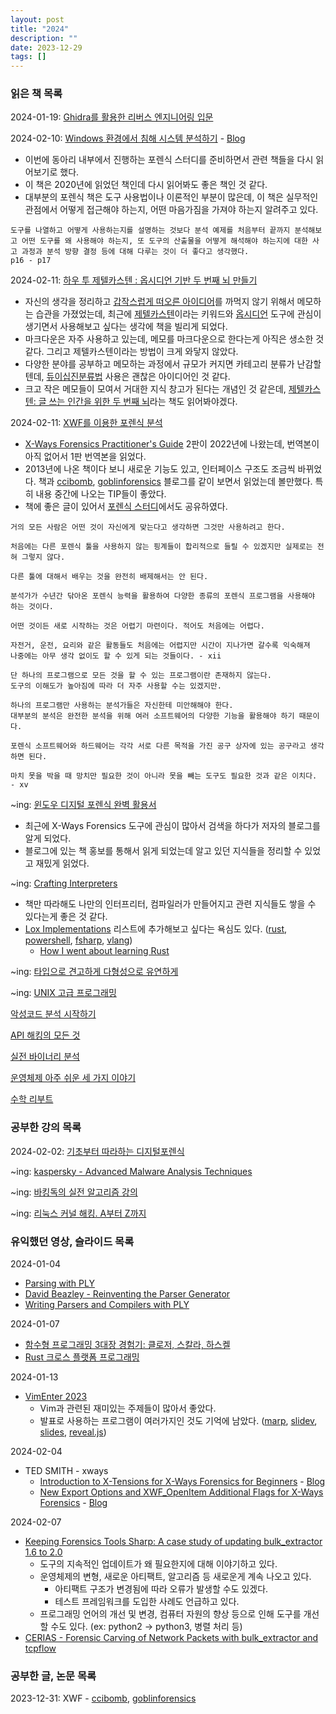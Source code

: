 ```yaml
---
layout: post
title: "2024"
description: ""
date: 2023-12-29
tags: []
---
```


### 읽은 책 목록

2024-01-19: <a href="https://www.yes24.com/Product/Goods/105029663">Ghidra를 활용한 리버스 엔지니어링 입문</a>

2024-02-10: <a href="https://www.yes24.com/Product/Goods/73429580">Windows 환경에서 침해 시스템 분석하기</a> - <a href="https://hyuunnn.github.io/2020/11/08/investing-windows-systems/">Blog</a>
* 이번에 동아리 내부에서 진행하는 포렌식 스터디를 준비하면서 관련 책들을 다시 읽어보기로 했다.
* 이 책은 2020년에 읽었던 책인데 다시 읽어봐도 좋은 책인 것 같다.
* 대부분의 포렌식 책은 도구 사용법이나 이론적인 부분이 많은데, 이 책은 실무적인 관점에서 어떻게 접근해야 하는지, 어떤 마음가짐을 가져야 하는지 알려주고 있다.

```
도구를 나열하고 어떻게 사용하는지를 설명하는 것보다 분석 예제를 처음부터 끝까지 분석해보고 어떤 도구를 왜 사용해야 하는지, 또 도구의 산출물을 어떻게 해석해야 하는지에 대한 사고 과정과 분석 방향 결정 등에 대해 다루는 것이 더 좋다고 생각했다.
p16 - p17
```

2024-02-11: <a href="https://www.yes24.com/Product/Goods/105057618">하우 투 제텔카스텐 : 옵시디언 기반 두 번째 뇌 만들기</a>
* 자신의 생각을 정리하고 <a href="https://koreameme.wordpress.com/2014/02/09/1-11/">갑작스럽게 떠오른 아이디어</a>를 까먹지 않기 위해서 메모하는 습관을 가졌었는데, 최근에 <a href="https://namu.wiki/w/%EB%A9%94%EB%AA%A8%EC%83%81%EC%9E%90">제텔카스텐</a>이라는 키워드와 <a href="https://obsidian.md/">옵시디언</a> 도구에 관심이 생기면서 사용해보고 싶다는 생각에 책을 빌리게 되었다. 
* 마크다운은 자주 사용하고 있는데, 메모를 마크다운으로 한다는게 아직은 생소한 것 같다. 그리고 제텔카스텐이라는 방법이 크게 와닿지 않았다.
* 다양한 분야를 공부하고 메모하는 과정에서 규모가 커지면 카테고리 분류가 난감할텐데, <a href="https://namu.wiki/w/%EB%93%80%EC%9D%B4%EC%8B%AD%EC%A7%84%EB%B6%84%EB%A5%98%EB%B2%95">듀이십진분류법</a> 사용은 괜찮은 아이디어인 것 같다.
* 크고 작은 메모들이 모여서 거대한 지식 창고가 된다는 개념인 것 같은데, <a href="https://www.yes24.com/Product/Goods/99475214">제텔카스텐: 글 쓰는 인간을 위한 두 번째 뇌</a>라는 책도 읽어봐야겠다.

2024-02-11: <a href="https://www.yes24.com/Product/Goods/13171262">XWF를 이용한 포렌식 분석</a>
* <a href="https://amzn.to/3LUOAbN">X-Ways Forensics Practitioner's Guide</a> 2판이 2022년에 나왔는데, 번역본이 아직 없어서 1판 번역본을 읽었다.
* 2013년에 나온 책이다 보니 새로운 기능도 있고, 인터페이스 구조도 조금씩 바뀌었다. 책과 <a href="https://ccibomb.tistory.com/category/Digital%20Forensics/X-Ways">ccibomb</a>, <a href="https://goblinforensics.tistory.com/category/XWF">goblinforensics</a> 블로그를 같이 보면서 읽었는데 볼만했다. 특히 내용 중간에 나오는 TIP들이 좋았다.
* 책에 좋은 글이 있어서 <a href="https://github.com/hyuunnn/forensic-study-2023winter/blob/main/slides/4.pdf">포렌식 스터디</a>에서도 공유하였다.

```
거의 모든 사람은 어떤 것이 자신에게 맞는다고 생각하면 그것만 사용하려고 한다.

처음에는 다른 포렌식 툴을 사용하지 않는 핑계들이 합리적으로 들릴 수 있겠지만 실제로는 전혀 그렇지 않다.

다른 툴에 대해서 배우는 것을 완전히 배제해서는 안 된다.

분석가가 수년간 닦아온 포렌식 능력을 활용하여 다양한 종류의 포렌식 프로그램을 사용해야 하는 것이다.

어떤 것이든 새로 시작하는 것은 어렵기 마련이다. 적어도 처음에는 어렵다.

자전거, 운전, 요리와 같은 활동들도 처음에는 어렵지만 시간이 지나가면 갈수록 익숙해져 
나중에는 아무 생각 없이도 할 수 있게 되는 것들이다. - xii
```

```
단 하나의 프로그램으로 모든 것을 할 수 있는 프로그램이란 존재하지 않는다. 
도구의 이해도가 높아짐에 따라 더 자주 사용할 수는 있겠지만.

하나의 프로그램만 사용하는 분석가들은 자신한테 미안해해야 한다. 
대부분의 분석은 완전한 분석을 위해 여러 소프트웨어의 다양한 기능을 활용해야 하기 때문이다.

포렌식 소프트웨어와 하드웨어는 각각 서로 다른 목적을 가진 공구 상자에 있는 공구라고 생각하면 된다.

마치 못을 박을 때 망치만 필요한 것이 아니라 못을 빼는 도구도 필요한 것과 같은 이치다. - xv
```

~ing: <a href="https://www.yes24.com/Product/Goods/114856263">윈도우 디지털 포렌식 완벽 활용서</a>
* 최근에 X-Ways Forensics 도구에 관심이 많아서 검색을 하다가 저자의 블로그를 알게 되었다.
* 블로그에 있는 책 홍보를 통해서 읽게 되었는데 알고 있던 지식들을 정리할 수 있었고 재밌게 읽었다.

~ing: <a href="https://www.yes24.com/Product/Goods/114856263">Crafting Interpreters</a>
* 책만 따라해도 나만의 인터프리터, 컴파일러가 만들어지고 관련 지식들도 쌓을 수 있다는게 좋은 것 같다.
* <a href="https://github.com/munificent/craftinginterpreters/wiki/Lox-Implementations">Lox Implementations</a> 리스트에 추가해보고 싶다는 욕심도 있다. (<a href="https://github.com/rust-lang/rust">rust</a>, <a href="https://github.com/PowerShell/PowerShell">powershell</a>, <a href="https://github.com/dotnet/fsharp">fsharp</a>, <a href="https://github.com/vlang/v">vlang</a>)
  * <a href="https://eli.thegreenplace.net/2022/how-i-went-about-learning-rust/">How I went about learning Rust</a>

~ing: <a href="https://www.yes24.com/Product/Goods/122890814">타입으로 견고하게 다형성으로 유연하게</a>

~ing: <a href="https://www.yes24.com/Product/Goods/14528020">UNIX 고급 프로그래밍</a>

<a href="https://www.yes24.com/Product/Goods/92909426">악성코드 분석 시작하기</a>

<a href="https://www.yes24.com/Product/Goods/120528913">API 해킹의 모든 것</a>

<a href="https://www.yes24.com/Product/Goods/97964411">실전 바이너리 분석</a>

<a href="https://www.yes24.com/Product/Goods/93738334">운영체제 아주 쉬운 세 가지 이야기</a>

<a href="https://www.yes24.com/Product/Goods/90750959">수학 리부트</a>

### 공부한 강의 목록

2024-02-02: <a href="https://www.inflearn.com/course/%EA%B8%B0%EC%B4%88-%EB%94%94%EC%A7%80%ED%84%B8-%ED%8F%AC%EB%A0%8C%EC%8B%9D">기초부터 따라하는 디지털포렌식</a>

~ing: <a href="https://kaspersky-xtraining.com/course/advanced-malware-analysis-techniques">kaspersky - Advanced Malware Analysis Techniques</a>

~ing: <a href="https://www.youtube.com/playlist?list=PLtqbFd2VIQv4O6D6l9HcD732hdrnYb6CY">바킹독의 실전 알고리즘 강의</a>

~ing: <a href="https://www.inflearn.com/course/%EB%A6%AC%EB%88%85%EC%8A%A4-%EC%BB%A4%EB%84%90-%ED%95%B4%ED%82%B9">리눅스 커널 해킹. A부터 Z까지</a>

### 유익했던 영상, 슬라이드 목록

2024-01-04
* <a href="https://youtu.be/p5CWyfNHIN8">Parsing with PLY</a>
* <a href="https://youtu.be/zJ9z6Ge-vXs">David Beazley - Reinventing the Parser Generator</a>
* <a href="https://www.dabeaz.com/ply/PLYTalk.pdf">Writing Parsers and Compilers
with PLY</a>

2024-01-07
* <a href="https://youtu.be/H1izEfbg5QA">함수형 프로그래밍 3대장 경험기: 클로저, 스칼라, 하스켈</a>
* <a href="https://youtu.be/V6TR2FeCK5c">Rust 크로스 플랫폼 프로그래밍</a>

2024-01-13
* <a href="https://au-vimenter.github.io/post/2023-12-23-au-vimenter/">VimEnter 2023</a>
  * Vim과 관련된 재미있는 주제들이 많아서 좋았다.
  * 발표로 사용하는 프로그램이 여러가지인 것도 기억에 남았다. (<a href="https://github.com/marp-team/marp">marp</a>, <a href="https://github.com/slidevjs/slidev">slidev</a>, <a href="https://github.com/maaslalani/slides">slides</a>, <a href="https://github.com/hakimel/reveal.js">reveal.js</a>)

2024-02-04
* TED SMITH - xways
  * <a href="https://www.youtube.com/watch?v=TZkaIlghy4c">Introduction to X-Tensions for X-Ways Forensics for Beginners</a> - <a href="https://www.xwaysclips.co.uk/2019/11/video-59-introduction-to-x-tensions-for.html">Blog</a>
  * <a href="https://www.youtube.com/watch?v=n4nDtx-BYpg">New Export Options and XWF_OpenItem Additional Flags for X-Ways Forensics</a> - <a href="https://www.xwaysclips.co.uk/2020/06/video-60-new-export-options-and-new.html">Blog</a>

2024-02-07
* <a href="https://youtu.be/RHCzrmvuI4Q">Keeping Forensics Tools Sharp: A case study of updating bulk_extractor 1.6 to 2.0</a>
  * 도구의 지속적인 업데이트가 왜 필요한지에 대해 이야기하고 있다.
  * 운영체제의 변형, 새로운 아티팩트, 알고리즘 등 새로운게 계속 나오고 있다.
    * 아티팩트 구조가 변경됨에 따라 오류가 발생할 수도 있겠다.
    * 테스트 프레임워크를 도입한 사례도 언급하고 있다.
  * 프로그래밍 언어의 개선 및 변경, 컴퓨터 자원의 향상 등으로 인해 도구를 개선할 수도 있다. (ex: python2 -> python3, 병렬 처리 등)
* <a href="https://youtu.be/odvDTGA7rYI">CERIAS - Forensic Carving of Network Packets with bulk_extractor and tcpflow</a>

### 공부한 글, 논문 목록

2023-12-31: XWF - <a href="https://ccibomb.tistory.com/category/Digital%20Forensics/X-Ways">ccibomb</a>, <a href="https://goblinforensics.tistory.com/category/XWF">goblinforensics</a>
